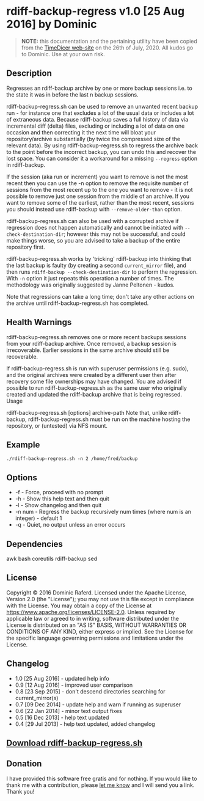 # rdiff-backup-regress v1.0 [25 Aug 2016] by Dominic

> **NOTE:** this documentation and the pertaining utility have been copied from the
[TimeDicer web-site](https://www.timedicer.co.uk/programs/help/rdiff-backup-regress.sh.php)
on the 26th of July, 2020. All kudos go to Dominic. Use at your own risk.

## Description

Regresses an rdiff-backup archive by one or more backup sessions i.e. to the state it was in before the last n backup sessions.

rdiff-backup-regress.sh can be used to remove an unwanted recent backup run - for instance one that excludes a lot of the usual data or includes a lot of extraneous data. Because rdiff-backup saves a full history of data via incremental diff (delta) files, excluding or including a lot of data on one occasion and then correcting it the next time will bloat your repository/archive substantially (by twice the compressed size of the relevant data). By using rdiff-backup-regress.sh to regress the archive back to the point before the incorrect backup, you can undo this and recover the lost space. You can consider it a workaround for a missing `--regress` option in rdiff-backup.

If the session (aka run or increment) you want to remove is not the most recent then you can use the -n option to remove the requisite number of sessions from the most recent up to the one you want to remove - it is not possible to remove just one session from the middle of an archive. If you want to remove some of the earliest, rather than the most recent, sessions you should instead use rdiff-backup with `--remove-older-than` option.

rdiff-backup-regress.sh can also be used with a corrupted archive if regression does not happen automatically and cannot be initiated with `--check-destination-dir`; however this may not be successful, and could make things worse, so you are advised to take a backup of the entire repository first.

rdiff-backup-regress.sh works by 'tricking' rdiff-backup into thinking that the last backup is faulty (by creating a second `current_mirror` file), and then runs `rdiff-backup --check-destination-dir` to perform the regression. With `-n` option it just repeats this operation a number of times. The methodology was originally suggested by Janne Peltonen - kudos.

Note that regressions can take a long time; don't take any other actions on the archive until rdiff-backup-regress.sh has completed.

## Health Warnings

rdiff-backup-regress.sh removes one or more recent backups sessions from your rdiff-backup archive. Once removed, a backup session is irrecoverable. Earlier sessions in the same archive should still be recoverable.

If rdiff-backup-regress.sh is run with superuser permissions (e.g. sudo), and the original archives were created by a different user then after recovery some file ownerships may have changed. You are advised if possible to run rdiff-backup-regress.sh as the same user who originally created and updated the rdiff-backup archive that is being regressed.
Usage

rdiff-backup-regress.sh [options] archive-path
Note that, unlike rdiff-backup, rdiff-backup-regress.sh must be run on the machine hosting the repository, or (untested) via NFS mount.

## Example

```
./rdiff-backup-regress.sh -n 2 /home/fred/backup
```

## Options

* -f - Force, proceed with no prompt
* -h - Show this help text and then quit
* -l - Show changelog and then quit
* -n num - Regress the backup recursively num times (where num is an integer) - default 1
* -q - Quiet, no output unless an error occurs

## Dependencies

awk bash coreutils rdiff-backup sed

## License

Copyright © 2016 Dominic Raferd. Licensed under the Apache License, Version 2.0 (the "License"); you may not use this file except in compliance with the License. You may obtain a copy of the License at https://www.apache.org/licenses/LICENSE-2.0. Unless required by applicable law or agreed to in writing, software distributed under the License is distributed on an "AS IS" BASIS, WITHOUT WARRANTIES OR CONDITIONS OF ANY KIND, either express or implied. See the License for the specific language governing permissions and limitations under the License.

## Changelog

* 1.0 [25 Aug 2016] - updated help info
* 0.9 [12 Aug 2016] - improved user comparison
* 0.8 [23 Sep 2015] - don't descend directories searching for current_mirror(s)
* 0.7 [09 Dec 2014] - update help and warn if running as superuser
* 0.6 [22 Jan 2014] - minor text output fixes
* 0.5 [16 Dec 2013] - help text updated
* 0.4 [29 Jul 2013] - help text updated, added changelog

## [Download rdiff-backup-regress.sh](https://www.timedicer.co.uk/programs/rdiff-backup-regress.sh)

## Donation

I have provided this software free gratis and for nothing. If you would like to thank me with a contribution, please [let me know](dominic@timedicer.co.uk) and I will send you a link. Thank you!
